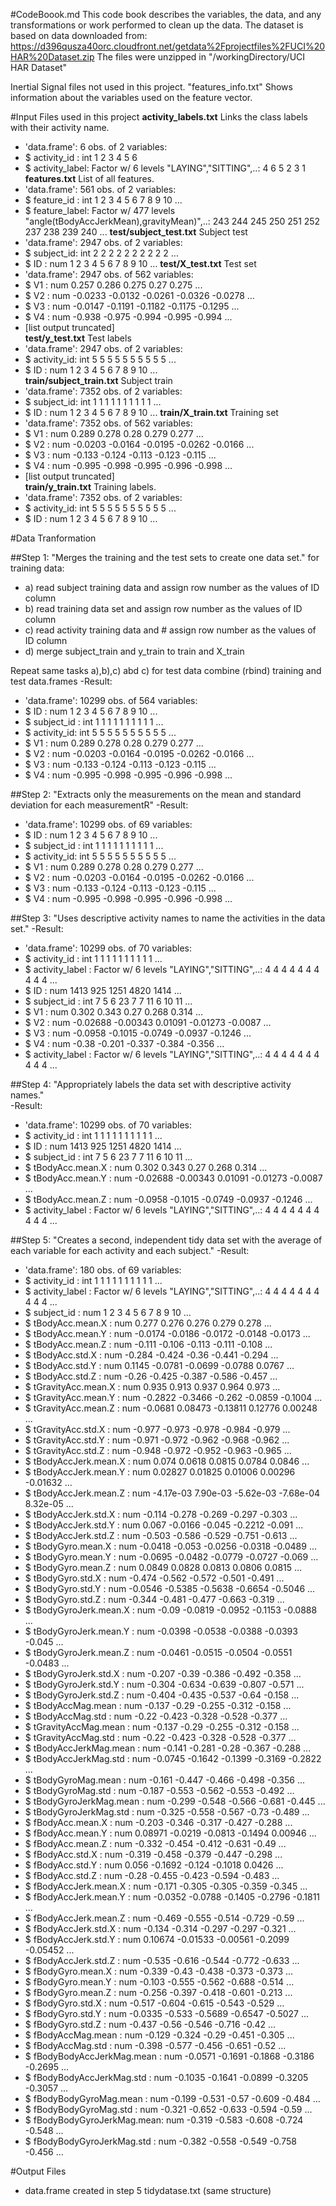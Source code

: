 #CodeBoook.md
This code book describes the variables, the data, and any transformations or work performed to clean up the data.
The dataset is based on data downloaded from:
https://d396qusza40orc.cloudfront.net/getdata%2Fprojectfiles%2FUCI%20HAR%20Dataset.zip 
The files were unzipped in "/workingDirectory/UCI HAR Dataset"
 
Inertial Signal files not used in this project.
"features_info.txt" Shows information about the variables used on the feature vector.                  

#Input Files used in this project
**activity_labels.txt**   Links the class labels with their activity name.
-  'data.frame':	6 obs. of  2 variables:
-  $ activity_id   : int  1 2 3 4 5 6
-  $ activity_label: Factor w/ 6 levels "LAYING","SITTING",..: 4 6 5 2 3 1
**features.txt**  List of all features.
-  'data.frame':	561 obs. of  2 variables:
-  $ feature_id   : int  1 2 3 4 5 6 7 8 9 10 ...
-  $ feature_label: Factor w/ 477 levels "angle(tBodyAccJerkMean),gravityMean)",..: 243 244 245   250 251 252 237 238 239 240 ...
**test/subject_test.txt**  Subject test
-  'data.frame':	2947 obs. of  2 variables:
-  $ subject_id: int  2 2 2 2 2 2 2 2 2 2 ...
-  $ ID        : num  1 2 3 4 5 6 7 8 9 10 ...
**test/X_test.txt** Test set
-  'data.frame':	2947 obs. of  562 variables:
-  $ V1  : num  0.257 0.286 0.275 0.27 0.275 ...
-  $ V2  : num  -0.0233 -0.0132 -0.0261 -0.0326 -0.0278 ...
-  $ V3  : num  -0.0147 -0.1191 -0.1182 -0.1175 -0.1295 ...
-  $ V4  : num  -0.938 -0.975 -0.994 -0.995 -0.994 ...
-  [list output truncated]                            
**test/y_test.txt**  Test labels
-  'data.frame':	2947 obs. of  2 variables:
-  $ activity_id: int  5 5 5 5 5 5 5 5 5 5 ...
-  $ ID         : num  1 2 3 4 5 6 7 8 9 10 ...                          
**train/subject_train.txt**    Subject train
-  'data.frame':	7352 obs. of  2 variables:
-  $ subject_id: int  1 1 1 1 1 1 1 1 1 1 ...
-  $ ID        : num  1 2 3 4 5 6 7 8 9 10 ...
**train/X_train.txt** Training set
-  'data.frame':	7352 obs. of  562 variables:
-  $ V1  : num  0.289 0.278 0.28 0.279 0.277 ...
-  $ V2  : num  -0.0203 -0.0164 -0.0195 -0.0262 -0.0166 ...
-  $ V3  : num  -0.133 -0.124 -0.113 -0.123 -0.115 ...
-  $ V4  : num  -0.995 -0.998 -0.995 -0.996 -0.998 ...
-  [list output truncated]                       
**train/y_train.txt**  Training labels.
-  'data.frame':	7352 obs. of  2 variables:
-  $ activity_id: int  5 5 5 5 5 5 5 5 5 5 ...
-  $ ID         : num  1 2 3 4 5 6 7 8 9 10 ...

#Data Tranformation

##Step 1: "Merges the training and the test sets to create one data set." 
for training data:
* a) read subject training data and assign row number as the values of ID column 
* b) read training data set and assign row number as the values of ID column 
* c) read activity training data and  # assign row number as the values of ID column 
* d) merge subject_train and y_train to train  and X_train                      	 	

Repeat same tasks a),b),c) abd c) for test data
combine (rbind) training and test data.frames
-Result: 
- 'data.frame':	10299 obs. of  564 variables:
- $ ID         : num  1 2 3 4 5 6 7 8 9 10 ...
- $ subject_id : int  1 1 1 1 1 1 1 1 1 1 ...
- $ activity_id: int  5 5 5 5 5 5 5 5 5 5 ...
- $ V1         : num  0.289 0.278 0.28 0.279 0.277 ...
- $ V2         : num  -0.0203 -0.0164 -0.0195 -0.0262 -0.0166 ...
- $ V3         : num  -0.133 -0.124 -0.113 -0.123 -0.115 ...
- $ V4         : num  -0.995 -0.998 -0.995 -0.996 -0.998 ...

##Step 2: "Extracts only the measurements on the mean and standard deviation for each measurementR" 
-Result:
- 'data.frame':	10299 obs. of  69 variables:
- $ ID         : num  1 2 3 4 5 6 7 8 9 10 ...
- $ subject_id : int  1 1 1 1 1 1 1 1 1 1 ...
- $ activity_id: int  5 5 5 5 5 5 5 5 5 5 ...
- $ V1         : num  0.289 0.278 0.28 0.279 0.277 ...
- $ V2         : num  -0.0203 -0.0164 -0.0195 -0.0262 -0.0166 ...
- $ V3         : num  -0.133 -0.124 -0.113 -0.123 -0.115 ...
- $ V4         : num  -0.995 -0.998 -0.995 -0.996 -0.998 ...

##Step 3: "Uses descriptive activity names to name the activities in the data set."
-Result:
- 'data.frame':	10299 obs. of  70 variables:
- $ activity_id   : int  1 1 1 1 1 1 1 1 1 1 ...
- $ activity_label           : Factor w/ 6 levels "LAYING","SITTING",..: 4 4 4 4 4 4 4 4 4 4 ...
- $ ID            : num  1413 925 1251 4820 1414 ...
- $ subject_id    : int  7 5 6 23 7 7 11 6 10 11 ...
- $ V1            : num  0.302 0.343 0.27 0.268 0.314 ...
- $ V2            : num  -0.02688 -0.00343 0.01091 -0.01273 -0.0087 ...
- $ V3            : num  -0.0958 -0.1015 -0.0749 -0.0937 -0.1246 ...
- $ V4            : num  -0.38 -0.201 -0.337 -0.384 -0.356 ...
- $ activity_label           : Factor w/ 6 levels "LAYING","SITTING",..: 4 4 4 4 4 4 4 4 4 4 ...

##Step 4: "Appropriately labels the data set with descriptive activity names."  
-Result:
- 'data.frame':	10299 obs. of  70 variables:
- $ activity_id              : int  1 1 1 1 1 1 1 1 1 1 ...
- $ ID                       : num  1413 925 1251 4820 1414 ...
- $ subject_id               : int  7 5 6 23 7 7 11 6 10 11 ...
- $ tBodyAcc.mean.X          : num  0.302 0.343 0.27 0.268 0.314 ...
- $ tBodyAcc.mean.Y          : num  -0.02688 -0.00343 0.01091 -0.01273 -0.0087 ...
- $ tBodyAcc.mean.Z          : num  -0.0958 -0.1015 -0.0749 -0.0937 -0.1246 ...
- $ activity_label           : Factor w/ 6 levels "LAYING","SITTING",..: 4 4 4 4 4 4 4 4 4 4 ...
 
##Step 5: "Creates a second, independent tidy data set with the average of each variable for each activity and each subject." 
-Result:
- 'data.frame':	180 obs. of  69 variables:
- $ activity_id              : int  1 1 1 1 1 1 1 1 1 1 ...
- $ activity_label           : Factor w/ 6 levels "LAYING","SITTING",..: 4 4 4 4 4 4 4 4 4 4 ...
- $ subject_id               : num  1 2 3 4 5 6 7 8 9 10 ...
- $ tBodyAcc.mean.X          : num  0.277 0.276 0.276 0.279 0.278 ...
- $ tBodyAcc.mean.Y          : num  -0.0174 -0.0186 -0.0172 -0.0148 -0.0173 ...
- $ tBodyAcc.mean.Z          : num  -0.111 -0.106 -0.113 -0.111 -0.108 ...
- $ tBodyAcc.std.X           : num  -0.284 -0.424 -0.36 -0.441 -0.294 ...
- $ tBodyAcc.std.Y           : num  0.1145 -0.0781 -0.0699 -0.0788 0.0767 ...
- $ tBodyAcc.std.Z           : num  -0.26 -0.425 -0.387 -0.586 -0.457 ...
- $ tGravityAcc.mean.X       : num  0.935 0.913 0.937 0.964 0.973 ...
- $ tGravityAcc.mean.Y       : num  -0.2822 -0.3466 -0.262 -0.0859 -0.1004 ...
- $ tGravityAcc.mean.Z       : num  -0.0681 0.08473 -0.13811 0.12776 0.00248 ...
- $ tGravityAcc.std.X        : num  -0.977 -0.973 -0.978 -0.984 -0.979 ...
- $ tGravityAcc.std.Y        : num  -0.971 -0.972 -0.962 -0.968 -0.962 ...
- $ tGravityAcc.std.Z        : num  -0.948 -0.972 -0.952 -0.963 -0.965 ...
- $ tBodyAccJerk.mean.X      : num  0.074 0.0618 0.0815 0.0784 0.0846 ...
- $ tBodyAccJerk.mean.Y      : num  0.02827 0.01825 0.01006 0.00296 -0.01632 ...
- $ tBodyAccJerk.mean.Z      : num  -4.17e-03 7.90e-03 -5.62e-03 -7.68e-04 8.32e-05 ...
- $ tBodyAccJerk.std.X       : num  -0.114 -0.278 -0.269 -0.297 -0.303 ...
- $ tBodyAccJerk.std.Y       : num  0.067 -0.0166 -0.045 -0.2212 -0.091 ...
- $ tBodyAccJerk.std.Z       : num  -0.503 -0.586 -0.529 -0.751 -0.613 ...
- $ tBodyGyro.mean.X         : num  -0.0418 -0.053 -0.0256 -0.0318 -0.0489 ...
- $ tBodyGyro.mean.Y         : num  -0.0695 -0.0482 -0.0779 -0.0727 -0.069 ...
- $ tBodyGyro.mean.Z         : num  0.0849 0.0828 0.0813 0.0806 0.0815 ...
- $ tBodyGyro.std.X          : num  -0.474 -0.562 -0.572 -0.501 -0.491 ...
- $ tBodyGyro.std.Y          : num  -0.0546 -0.5385 -0.5638 -0.6654 -0.5046 ...
- $ tBodyGyro.std.Z          : num  -0.344 -0.481 -0.477 -0.663 -0.319 ...
- $ tBodyGyroJerk.mean.X     : num  -0.09 -0.0819 -0.0952 -0.1153 -0.0888 ...
- $ tBodyGyroJerk.mean.Y     : num  -0.0398 -0.0538 -0.0388 -0.0393 -0.045 ...
- $ tBodyGyroJerk.mean.Z     : num  -0.0461 -0.0515 -0.0504 -0.0551 -0.0483 ...
- $ tBodyGyroJerk.std.X      : num  -0.207 -0.39 -0.386 -0.492 -0.358 ...
- $ tBodyGyroJerk.std.Y      : num  -0.304 -0.634 -0.639 -0.807 -0.571 ...
- $ tBodyGyroJerk.std.Z      : num  -0.404 -0.435 -0.537 -0.64 -0.158 ...
- $ tBodyAccMag.mean         : num  -0.137 -0.29 -0.255 -0.312 -0.158 ...
- $ tBodyAccMag.std          : num  -0.22 -0.423 -0.328 -0.528 -0.377 ...
- $ tGravityAccMag.mean      : num  -0.137 -0.29 -0.255 -0.312 -0.158 ...
- $ tGravityAccMag.std       : num  -0.22 -0.423 -0.328 -0.528 -0.377 ...
- $ tBodyAccJerkMag.mean     : num  -0.141 -0.281 -0.28 -0.367 -0.288 ...
- $ tBodyAccJerkMag.std      : num  -0.0745 -0.1642 -0.1399 -0.3169 -0.2822 ...
- $ tBodyGyroMag.mean        : num  -0.161 -0.447 -0.466 -0.498 -0.356 ...
- $ tBodyGyroMag.std         : num  -0.187 -0.553 -0.562 -0.553 -0.492 ...
- $ tBodyGyroJerkMag.mean    : num  -0.299 -0.548 -0.566 -0.681 -0.445 ...
- $ tBodyGyroJerkMag.std     : num  -0.325 -0.558 -0.567 -0.73 -0.489 ...
- $ fBodyAcc.mean.X          : num  -0.203 -0.346 -0.317 -0.427 -0.288 ...
- $ fBodyAcc.mean.Y          : num  0.08971 -0.0219 -0.0813 -0.1494 0.00946 ...
- $ fBodyAcc.mean.Z          : num  -0.332 -0.454 -0.412 -0.631 -0.49 ...
- $ fBodyAcc.std.X           : num  -0.319 -0.458 -0.379 -0.447 -0.298 ...
- $ fBodyAcc.std.Y           : num  0.056 -0.1692 -0.124 -0.1018 0.0426 ...
- $ fBodyAcc.std.Z           : num  -0.28 -0.455 -0.423 -0.594 -0.483 ...
- $ fBodyAccJerk.mean.X      : num  -0.171 -0.305 -0.305 -0.359 -0.345 ...
- $ fBodyAccJerk.mean.Y      : num  -0.0352 -0.0788 -0.1405 -0.2796 -0.1811 ...
- $ fBodyAccJerk.mean.Z      : num  -0.469 -0.555 -0.514 -0.729 -0.59 ...
- $ fBodyAccJerk.std.X       : num  -0.134 -0.314 -0.297 -0.297 -0.321 ...
- $ fBodyAccJerk.std.Y       : num  0.10674 -0.01533 -0.00561 -0.2099 -0.05452 ...
- $ fBodyAccJerk.std.Z       : num  -0.535 -0.616 -0.544 -0.772 -0.633 ...
- $ fBodyGyro.mean.X         : num  -0.339 -0.43 -0.438 -0.373 -0.373 ...
- $ fBodyGyro.mean.Y         : num  -0.103 -0.555 -0.562 -0.688 -0.514 ...
- $ fBodyGyro.mean.Z         : num  -0.256 -0.397 -0.418 -0.601 -0.213 ...
- $ fBodyGyro.std.X          : num  -0.517 -0.604 -0.615 -0.543 -0.529 ...
- $ fBodyGyro.std.Y          : num  -0.0335 -0.533 -0.5689 -0.6547 -0.5027 ...
- $ fBodyGyro.std.Z          : num  -0.437 -0.56 -0.546 -0.716 -0.42 ...
- $ fBodyAccMag.mean         : num  -0.129 -0.324 -0.29 -0.451 -0.305 ...
- $ fBodyAccMag.std          : num  -0.398 -0.577 -0.456 -0.651 -0.52 ...
- $ fBodyBodyAccJerkMag.mean : num  -0.0571 -0.1691 -0.1868 -0.3186 -0.2695 ...
- $ fBodyBodyAccJerkMag.std  : num  -0.1035 -0.1641 -0.0899 -0.3205 -0.3057 ...
- $ fBodyBodyGyroMag.mean    : num  -0.199 -0.531 -0.57 -0.609 -0.484 ...
- $ fBodyBodyGyroMag.std     : num  -0.321 -0.652 -0.633 -0.594 -0.59 ...
- $ fBodyBodyGyroJerkMag.mean: num  -0.319 -0.583 -0.608 -0.724 -0.548 ...
- $ fBodyBodyGyroJerkMag.std : num  -0.382 -0.558 -0.549 -0.758 -0.456 ...

#Output Files

- data.frame created in step 5 tidydatase.txt (same structure)